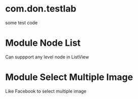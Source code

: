 # com.don.testlab
some test code

# Module Node List
Can suppport any level node in ListView

# Module Select Multiple Image
Like Facebook to select multiple image
